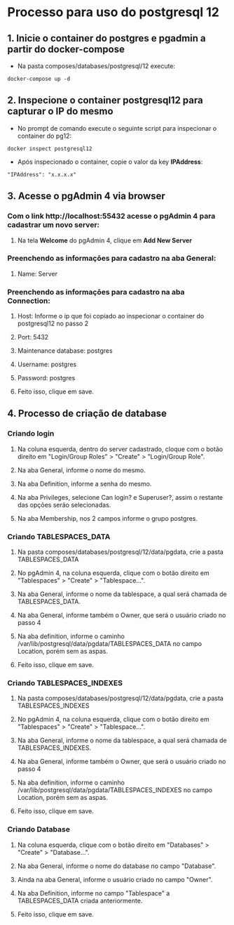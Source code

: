 # Processo para uso do postgresql 12

## 1. Inicie o container do postgres e pgadmin a partir do docker-compose

* Na pasta composes/databases/postgresql/12 execute: 

`docker-compose up -d`

## 2. Inspecione o container postgresql12 para capturar o IP do mesmo

* No prompt de comando execute o seguinte script para inspecionar o container do pg12:

`docker inspect postgresql12`

* Após inspecionado o container, copie o valor da key **IPAddress**:

`"IPAddress": "x.x.x.x"`

## 3. Acesse o pgAdmin 4 via browser

### Com o link http://localhost:55432 acesse o pgAdmin 4 para cadastrar um novo server:

1. Na tela **Welcome** do pgAdmin 4, clique em **Add New Server**

### Preenchendo as informações para cadastro na aba General:

1. Name: Server

### Preenchendo as informações para cadastro na aba Connection:

1. Host: Informe o ip que foi copiado ao inspecionar o container do postgresql12 no passo 2

2. Port: 5432

3. Maintenance database: postgres

4. Username: postgres

5. Password: postgres

6. Feito isso, clique em save.

## 4. Processo de criação de database

### Criando login

1. Na coluna esquerda, dentro do server cadastrado, cloque com o botão direito em "Login/Group Roles" > "Create" > "Login/Group Role".

2. Na aba General, informe o nome do mesmo.

3. Na aba Definition, informe a senha do mesmo.

4. Na aba Privileges, selecione Can login? e Superuser?, assim o restante das opções serão selecionadas.

5. Na aba Membership, nos 2 campos informe o grupo postgres.

### Criando TABLESPACES_DATA

1. Na pasta composes/databases/postgresql/12/data/pgdata, crie a pasta TABLESPACES_DATA

2. No pgAdmin 4, na coluna esquerda, clique com o botão direito em "Tablespaces" > "Create" > "Tablespace...".

3. Na aba General, informe o nome da tablespace, a qual será chamada de TABLESPACES_DATA.

4. Na aba General, informe também o Owner, que será o usuário criado no passo 4

5. Na aba definition, informe o caminho /var/lib/postgresql/data/pgdata/TABLESPACES_DATA no campo Location, porém sem as aspas.

6. Feito isso, clique em save.

### Criando TABLESPACES_INDEXES

1. Na pasta composes/databases/postgresql/12/data/pgdata, crie a pasta TABLESPACES_INDEXES

2. No pgAdmin 4, na coluna esquerda, clique com o botão direito em "Tablespaces" > "Create" > "Tablespace...".

3. Na aba General, informe o nome da tablespace, a qual será chamada de TABLESPACES_INDEXES.

4. Na aba General, informe também o Owner, que será o usuário criado no passo 4

5. Na aba definition, informe o caminho /var/lib/postgresql/data/pgdata/TABLESPACES_INDEXES no campo Location, porém sem as aspas.

6. Feito isso, clique em save.

### Criando Database

1. Na coluna esquerda, clique com o botão direito em "Databases" > "Create" > "Database...".

2. Na aba General, informe o nome do database no campo "Database".

3. Ainda na aba General, informe o usuário criado no campo "Owner".

4. Na aba Definition, informe no campo "Tablespace" a TABLESPACES_DATA criada anteriormente.

5. Feito isso, clique em save.
